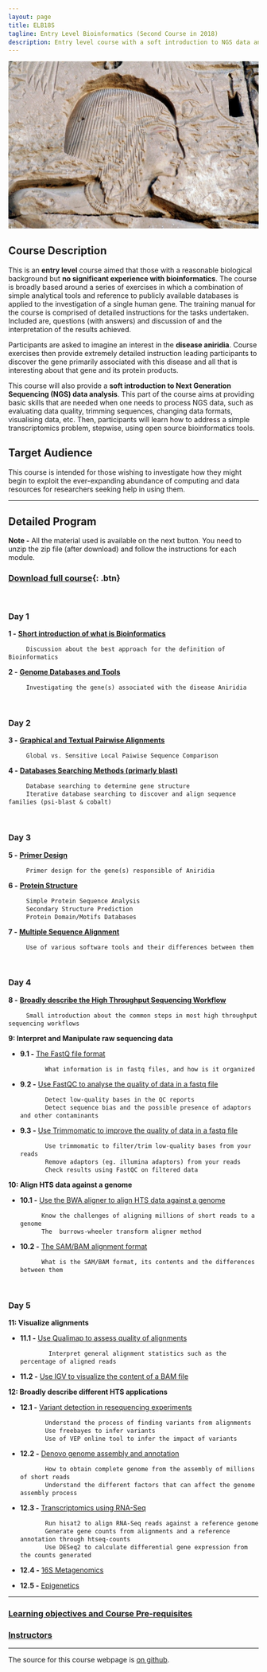 ```yaml
---
layout: page
title: ELB18S 
tagline: Entry Level Bioinformatics (Second Course in 2018)
description: Entry level course with a soft introduction to NGS data analysis
---
```

![](./pages/Images/ELB18S_entry.jpg)

## Course Description
This is an **entry level** course aimed that those with a reasonable biological background but **no significant experience with bioinformatics**. The course is broadly based around a series of exercises in which a combination of simple analytical tools and reference to publicly available databases is applied to the investigation of a single human gene. The training manual for the course is comprised of detailed instructions for the tasks undertaken. Included are, questions (with answers) and discussion of and the interpretation of the results achieved.

Participants are asked to imagine an interest in the **disease aniridia**. Course exercises then provide extremely detailed instruction leading participants to discover the gene primarily associated with this disease and all that is interesting about that gene and its protein products.

This course will also provide a **soft introduction to Next Generation Sequencing (NGS) data analysis**. This part of the course aims at providing basic skills that are needed when one needs to process NGS data, such as evaluating data quality, trimming sequences, changing data formats, visualising data, etc. Then, participants will learn how to address a simple transcriptomics problem, stepwise, using open source bioinformatics tools.

## Target Audience
This course is intended for those wishing to investigate how they might begin to exploit the ever-expanding abundance of computing and data resources for researchers seeking help in using them. 

---

## Detailed Program

**Note -** All the material used is available on the next button. You need to unzip the zip file (after download) and follow the instructions for each module.

### [Download full course](https://github.com/maccardoso/ELB18S/archive/data.zip){: .btn}

<br/>

### Day 1
**1 -** [**Short introduction of what is Bioinformatics**](assets/000-Bioinformatics_Definition.pdf)
        
         Discussion about the best approach for the definition of Bioinformatics

**2 -** [**Genome Databases and Tools**](assets/01-Databases_Practical.pdf)

         Investigating the gene(s) associated with the disease Aniridia      

<br/>

### Day 2
**3 -** [**Graphical and Textual Pairwise Alignments**](assets/02-Pairwise_Alignment_Practical.pdf)

         Global vs. Sensitive Local Paiwise Sequence Comparison

**4 -** [**Databases Searching Methods (primarly blast)**](assets/03-Database_Searching_Practical.pdf)

         Database searching to determine gene structure
         Iterative database searching to discover and align sequence families (psi-blast & cobalt)

<br/>

### Day 3
**5 -** [**Primer Design**](assets/04-Primer_Design_Practical.pdf)

         Primer design for the gene(s) responsible of Aniridia 

**6 -** [**Protein Structure**](assets/05-Structure_Prediction_Practical.pdf)

         Simple Protein Sequence Analysis
         Secondary Structure Prediction
         Protein Domain/Motifs Databases

**7 -** [**Multiple Sequence Alignment**](assets/06-Multiple_Sequence_Alignment_Practical.pdf)

         Use of various software tools and their differences between them

<br/>

### Day 4
**8 -** [**Broadly describe the High Throughput Sequencing Workflow**](pages/L08.md)

         Small introduction about the common steps in most high throughput sequencing workflows
         
**9: Interpret and Manipulate raw sequencing data**
  + **9.1 -** [The FastQ file format](pages/L09.md)
  
               What information is in fastq files, and how is it organized
                
  + **9.2 -** [Use FastQC to analyse the quality of data in a fastq file](pages/L09.md/#LO9.2)
  
               Detect low-quality bases in the QC reports  
               Detect sequence bias and the possible presence of adaptors and other contaminants
               
  + **9.3 -** [Use Trimmomatic to improve the quality of data in a fastq file](pages/L09.md/#LO9.3)
               
               Use trimmomatic to filter/trim low-quality bases from your reads
               Remove adaptors (eg. illumina adaptors) from your reads
               Check results using FastQC on filtered data
               
**10: Align HTS data against a genome**
  + **10.1 -** [Use the BWA aligner to align HTS data against a genome](pages/L10.md)
  
              Know the challenges of aligning millions of short reads to a genome
              The  burrows-wheeler transform aligner method
                         
  + **10.2 -** [The SAM/BAM alignment format](pages/L10.md/#L10.2)
              
              What is the SAM/BAM format, its contents and the differences between them

<br/>

### Day 5
**11: Visualize alignments**
  + **11.1 -** [Use Qualimap to assess quality of alignments](pages/L11.md)
                
                Interpret general alignment statistics such as the percentage of aligned reads
                
  + **11.2 -** [Use IGV to visualize the content of a BAM file](pages/L11.md/#L11.2)
              
**12: Broadly describe different HTS applications**
  + **12.1 -** [Variant detection in resequencing experiments](pages/L12.md)
  
               Understand the process of finding variants from alignments
               Use freebayes to infer variants
               Use of VEP online tool to infer the impact of variants
  
  + **12.2 -** [Denovo genome assembly and annotation](pages/L12.md/#L12.2)
  
               How to obtain complete genome from the assembly of millions of short reads
               Understand the different factors that can affect the genome assembly process
  
  + **12.3 -** [Transcriptomics using RNA-Seq](pages/L12.md/#L12.3)
  
               Run hisat2 to align RNA-Seq reads against a reference genome
               Generate gene counts from alignments and a reference annotation through htseq-counts
               Use DESeq2 to calculate differential gene expression from the counts generated
               
  + **12.4 -** [16S Metagenomics](pages/L12.md/#L12.4)
  
  + **12.5 -** [Epigenetics](pages/L12.md/#L12.5)

---

### [Learning objectives and Course Pre-requisites](pages/objectives_prerequisites.md)


### [Instructors](pages/instructors.md)
---

The source for this course webpage is [on github](https://github.com/maccardoso/ELB18S).
